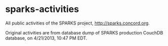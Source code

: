 sparks-activities
=================

All public activities of the SPARKS project, http://sparks.concord.org.

Original activities are from database dump of SPARKS production CouchDB database, on
4/21/2013, 10:47 PM EDT.